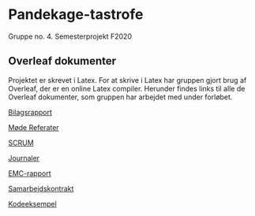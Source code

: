 # Pandekage-tastrofe
Gruppe no. 4. Semesterprojekt F2020

## Overleaf dokumenter

Projektet er skrevet i Latex. For at skrive i Latex har gruppen gjort brug af Overleaf, der er en online Latex compiler. Herunder findes links til alle de Overleaf dokumenter, som gruppen har arbejdet med under forløbet.

[Bilagsrapport](https://www.overleaf.com/4744567293jhxghbqrgryg)

[Møde Referater](https://www.overleaf.com/6178354939frypsgmrvfys)

[SCRUM](https://www.overleaf.com/7629767412dgrhcwymtscp)

[Journaler](https://www.overleaf.com/6542664777nngxjcqhsscc)

[EMC-rapport](https://www.overleaf.com/2145621491fwyhhdcmzbnn)

[Samarbejdskontrakt](https://www.overleaf.com/7638152918mzwvfrnpcqst)

[Kodeeksempel](https://www.overleaf.com/3688422516tmnmgvbcnwhm)
